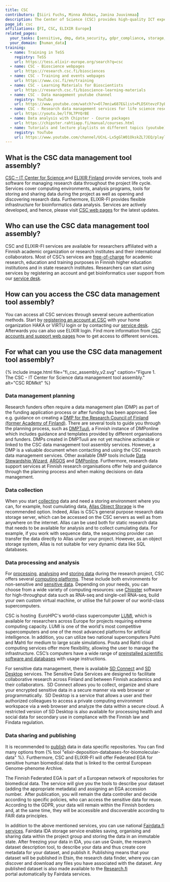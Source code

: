 ```yaml
---
title: CSC
contributors: [Siiri Fuchs, Minna Ahokas, Janina Juuvinmaa]
description: The Center of Science (CSC) provides high-quality ICT expert services for researchers in Finland and their collaborators.
page_id: csc
affiliations: [FI, CSC, ELIXIR Europe]
related_pages: 
  your_tasks: [sensitive, dmp, data_security, gdpr_compliance, storage, data_publication, data_transfer, data_analysis]
  your_domain: [human_data]
training:
  - name: Training in TeSS
    registry: TeSS
    url: https://tess.elixir-europe.org/search?q=csc
  - name: CSC - Bioscience webpages
    url: https://research.csc.fi/biosciences
  - name: CSC - Training and events webpages
    url: https://www.csc.fi/en/training
  - name: CSC - Learning Materials for Bioscientists
    url: https://research.csc.fi/bioscience-learning-materials
  - name: CSC - Data management youtube channel
    registry: YouTube
    url: https://www.youtube.com/watch?v=Ol7mniw687E&list=PLD5XtevzF3yEZw-8LadtaGVV8Um6CbMja
  - name: CSC - Research data management services for life science research (youtube video)
    url: https://youtu.be/lf9L7PYQrBE
  - name: Data analysis with Chipster - Course packages
    url: https://chipster.rahtiapp.fi/manual/courses.html
  - name: Tutorials and lecture playlists on different topics (youtube)
    registry: YouTube
    url: https://www.youtube.com/channel/UCnL-Lx5gGlW01OkskZL7JEQ/playlists
---
```


## What is the CSC data management tool assembly?
[CSC – IT Center for Science ](https://research.csc.fi/home) and [ELIXIR Finland](https://www.elixir-finland.org/en/frontpage/) provide services, tools and software for managing research data throughout the project life cycle. Services cover computing environments, analysis programs, tools for storing and sharing data during the project as well as opening and discovering research data. Furthermore, ELIXIR-FI provides flexible infrastructure for bioinformatics data analysis. Services are actively developed, and hence, please visit [CSC web pages](https://research.csc.fi/home) for the latest updates.


## Who can use the CSC data management tool assembly?
CSC and ELIXIR-FI services are available for researchers affiliated with a Finnish academic organization or research institutes and their international collaborators. Most of CSC’s services are [free-of-charge](https://research.csc.fi/free-of-charge-use-cases) for academic research, education and training purposes in Finnish higher education institutions and in state research institutes. Researchers can start using services by registering an account and get bioinformatics user support from our [service desk](mailto:servicedesk@csc.fi).


## How can you access the CSC data management tool assembly?
You can access all CSC services through several secure authentication methods. Start by [registering an account at CSC](https://docs.csc.fi/accounts/how-to-create-new-user-account/) with your home organization HAKA or VIRTU login or by contacting our [service desk](mailto:servicedesk@csc.fi). Afterwards you can also use ELIXIR login. Find more information from [CSC accounts and support web pages](https://research.csc.fi//accounts-and-projects) how to get access to different services.


## For what can you use the CSC data management tool assembly?

{% include image.html file="fi_csc_assembly_v2.svg" caption="Figure 1. The CSC - IT Center for Science data management tool assembly." alt="CSC RDMkit" %}

### Data management planning
Research funders often require a data management plan (DMP) as part of the funding application process or after funding has been approved. See e.g. guidance on creating a [DMP for the Research Council of Finland (former Academy of Finland)](https://www.aka.fi/en/research-funding/apply-for-funding/how-to-apply-for-funding/az-index-of-application-guidelines2/data-management-plan/data-management-plan/). There are several tools to guide you through the planning process, such as [DMPTuuli](https://dmptuuli.fi/), a Finnish instance of DMPonline which includes guidance and templates provided by different organisations and funders. DMPs created in DMPTuuli are not yet machine actionable or linked to the CSC data management tool assembly services. However, a DMP is a valuable document when contacting and using the CSC research data management services. Other available DMP tools include [Data Stewardship Wizard](https://researchers.ds-wizard.org/wizard/), [ARGOS](https://argos.openaire.eu/splash/) and [DMPonline](https://dmponline.dcc.ac.uk/). Furthermore, research data support services at Finnish research organisations offer help and guidance through the planning process and when making decisions on data management.


### Data collection
When you start [collecting](collecting) data and need a storing environment where you can, for example, host cumulating data, [Allas Object Storage](https://research.csc.fi/-/allas) is the recommended option. Indeed, Allas is CSC’s general purpose research data storage server, which can be accessed on the CSC servers as well as from anywhere on the internet. Allas can be used both for static research data that needs to be available for analysis and to collect cumulating data. For example, if you work with sequence data, the sequencing provider can transfer the data directly to Allas under your project. However, as an object storage system, Allas is not suitable for very dynamic data like SQL databases.


### Data processing and analysis 
For [processing](processing), [analysing](analysing) and [storing data](storage) during the research project, CSC offers several [computing platforms](https://research.csc.fi/computing). These include both environments for non-sensitive and [sensitive data](data_sensitivity). Depending on your needs, you can choose from a wide variety of computing resources: use [Chipster](https://chipster.csc.fi/) software for high-throughput data such as RNA-seq and single-cell RNA-seq, build your own custom virtual machine, or utilise the full power of our world-class supercomputers.

CSC is hosting  EuroHPC's world-class supercomputer [LUMI](https://www.lumi-supercomputer.eu/), which is available for researchers across Europe for projects requiring extreme computing capacity. LUMI is one of the world's most competitive supercomputers and one of the most advanced platforms for artificial intelligence. In addition, you can utilize two national supercomputers Puhti and Mahti for medium to large scale simulations. Pouta and Rahti cloud computing services offer more flexibility, allowing the user to manage the infrastructure. CSC’s computers have a wide range of [preinstalled scientific software and databases](https://research.csc.fi/bioscience-programs) with usage instructions.

For sensitive data management, there is available [SD Connect](https://research.csc.fi/-/sd-connect) and [SD Desktop](https://research.csc.fi/-/sd-desktop) services. The Sensitive Data Services are designed to facilitate collaborative research across Finland and between Finnish academics and their collaborators.  SD Connect allows you to collect, organize and share your encrypted sensitive data in a secure manner via web browser or programmatically.  SD Desktop is a service that allows a user and their authorized colleagues to access a private computing environment workspace via a web browser and analyze the data within a secure cloud. A restricted version of SD Desktop is also available for processing health and social data for secondary use in compliance with the Finnish law and Findata regulation.


### Data sharing and publishing
It is recommended to [publish](data_publication) data in data specific repositories. You can find many options from {% tool "elixir-deposition-databases-for-biomolecular-data" %}.  Furthermore, CSC and ELIXIR-FI will offer Federated EGA for sensitive human biomedical data that is linked to the central European Genome-phenome Archive.

The Finnish Federated EGA is part of a European network of repositories for biomedical data. The service will give you the tools to describe your dataset (adding the appropriate metadata) and assigning an EGA accession number.  After publication, you will remain the data controller and decide according to specific policies, who can access the sensitive data for reuse. According to the GDPR, your data will remain within the Finnish borders and, at the same time, they will be accessible and discoverable according to FAIR data principles. 

In addition to the above mentioned services, you can use national [Fairdata.fi services](https://research.csc.fi/-/fairdata-services). Fairdata IDA storage service enables saving, organising and sharing data within the project group and storing the data in an immutable state. After freezing your data in IDA, you can use Qvain, the research dataset description tool, to describe your data and thus create core metadata for your dataset, and publish it. Publishing means that your dataset will be published in Etsin, the research data finder, where you can discover and download any files you have associated with the dataset. Any published dataset is also made available to the [Research.fi](https://research.fi/en/) portal automatically by Fairdata services.
